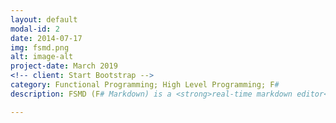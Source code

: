 ```yaml
---
layout: default
modal-id: 2
date: 2014-07-17
img: fsmd.png
alt: image-alt
project-date: March 2019
<!-- client: Start Bootstrap -->
category: Functional Programming; High Level Programming; F#
description: FSMD (F# Markdown) is a <strong>real-time markdown editor</strong>. The backend parser component, as the name suggests, is written in <strong>pure F#</strong>. The front-end uses the <strong><a href=https://electronjs.org/>electron</a></strong> framework inconjunction with F# that is transpiled into Javascript using <strong><a href=https://fable.io/>FABLE</a></strong>. Some user friendly frontend features such as auto-parsing upon typing were also added.</br></br> The challenge of this project was that the group had only a couple of weeks of F# experience before embarking on it. Extensive planning of the program interfaces was done to ensure smooth integration of individual code.</br></br> More information available at <a href="https://github.com/patrickjohncyh/FSMD/tree/team-hlp-final/FSMD-master"> Github Repo </a>

---
```

